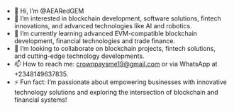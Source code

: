 - 👋 Hi, I’m @AEARedGEM
- 👀 I’m interested in blockchain development, software solutions, fintech innovations, and advanced technologies like AI and robotics.
- 🌱 I’m currently learning advanced EVM-compatible blockchain development, financial technologies and trade finance.
- 💞️ I’m looking to collaborate on blockchain projects, fintech solutions, and cutting-edge technology developments.
- 📫 How to reach me: crownpaysme19@gmail.com or via WhatsApp at +2348149637835.
- ⚡ Fun fact: I’m passionate about empowering businesses with innovative technology solutions and exploring the intersection of blockchain and financial systems!
